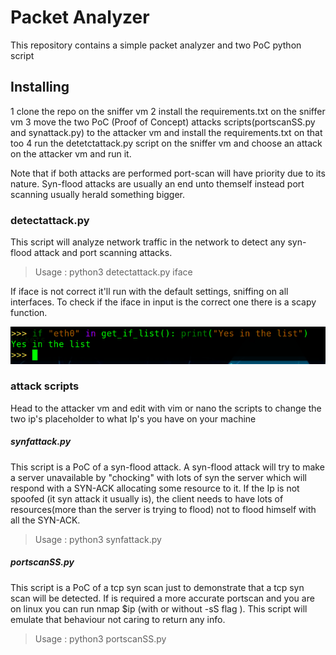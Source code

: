 # Packet Analyzer

This repository contains a simple packet analyzer and two PoC python script

## Installing 

1 clone the repo on the sniffer vm
2 install the requirements.txt on the sniffer vm
3 move the two PoC (Proof of Concept) attacks scripts(portscanSS.py and synattack.py) to the attacker vm and install the requirements.txt on that too
4 run the detetctattack.py script on the sniffer vm and choose an attack on the attacker vm and run it.

Note that if both attacks are performed port-scan will have priority due to its nature. Syn-flood attacks are usually an end unto themself instead port scanning usually herald something bigger.

### detectattack.py

This script will analyze network traffic in the network to detect any syn-flood attack and port scanning attacks.


> Usage : python3 detectattack.py iface

If iface is not correct it'll run with the default settings, sniffing on all interfaces.
To check if the iface in input is the correct one there is a scapy function.

![](img/if_list.png "if_list.png")


### attack scripts

Head to the attacker vm and edit with vim or nano the scripts to change the two ip's placeholder to what Ip's you have on your machine

##### synfattack.py

This script is a PoC of a syn-flood attack. A syn-flood attack will try to make a server unavailable by "chocking" with lots of syn the server which will respond with a SYN-ACK allocating some resource to it. If the Ip is not spoofed (it syn attack it usually is), the client needs to have lots of resources(more than the server is trying to flood) not to flood himself with all the SYN-ACK.

> Usage : python3 synfattack.py

##### portscanSS.py

This script is a PoC of a tcp syn scan just to demonstrate that a tcp syn scan will be detected. If is required a more accurate portscan and you are on linux you can run nmap $ip (with or without -sS flag ). This script will emulate that behaviour not caring to return any info.

> Usage : python3 portscanSS.py



